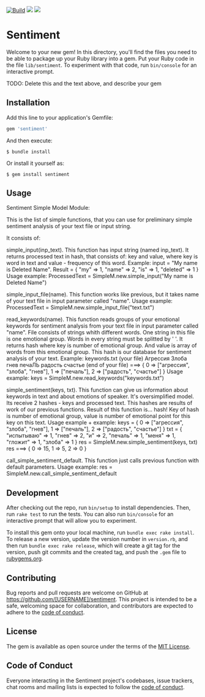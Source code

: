 [![Build](https://github.com/AKGRif/sentiment/actions/workflows/ci.yml/badge.svg?branch=master)](https://github.com/AKGRif/sentiment/actions/workflows/ci.yml)
<a href="https://codeclimate.com/github/AKGRif/sentiment/maintainability"><img src="https://api.codeclimate.com/v1/badges/1b6e3e773b5f04bc7231/maintainability" /></a>
<a href="https://codeclimate.com/github/AKGRif/sentiment/test_coverage"><img src="https://api.codeclimate.com/v1/badges/1b6e3e773b5f04bc7231/test_coverage" /></a>
# Sentiment

Welcome to your new gem! In this directory, you'll find the files you need to be able to package up your Ruby library into a gem. Put your Ruby code in the file `lib/sentiment`. To experiment with that code, run `bin/console` for an interactive prompt.

TODO: Delete this and the text above, and describe your gem

## Installation

Add this line to your application's Gemfile:

```ruby
gem 'sentiment'
```

And then execute:

    $ bundle install

Or install it yourself as:

    $ gem install sentiment

## Usage

Sentiment Simple Model Module:

This is the list of simple functions, that you can use for preliminary simple sentiment analysis of your text file or input string.

It consists of:

simple_input(inp_text). This function has input string (named inp_text). It returns processed text in hash, that consists of: key and value, where key is word in text and value - frequency of this word. 
Example: input = "My name is Deleted Name". Result = { "my" => 1, "name" => 2, "is" => 1, "deleted" => 1 }
Usage example: ProcessedText = SimpleM.new.simple_input("My name is Deleted Name")

simple_input_file(name). This function works like previous, but it takes name of your text file in input parameter called "name".
Usage example: ProcessedText = SimpleM.new.simple_input_file("text.txt")

read_keywords(name). This function reads groups of your emotional keywords for sentiment analysis from your text file in input parameter called "name". File consists of strings whith different words. One string in this file is one emotional group. Words in every string must be splitted by ' '. It returns hash where key is number of emotional group. And value is array of words from this emotional group. This hash is our database for sentiment analysis of your text.
Example:
keywords.txt
(your file)
Агрессия Злоба гнев
печаЛЬ
радость счастье
(end of your file) ===> { 0 => ["агрессия", "злоба", "гнев"], 1 => ["печаль"], 2 => ["радость", "счастье"] }
Usage example: keys = SimpleM.new.read_keywords("keywords.txt")

simple_sentiment(keys, txt). This function can give us information about keywords in text and about emotions of speaker. It's oversimplified model. Its receive 2 hashes - keys and processed text. This hashes are results of work of our previous functions. Result of this function is... hash! Key of hash is number of emotional group, value is number of emotional point for this key on this text.
Usage example + example:
keys = { 0 => ["агрессия", "злоба", "гнев"], 1 => ["печаль"], 2 => ["радость", "счастье"] }
txt = { "испытываю" => 1, "гнев" => 2, "и" => 2, "печаль" => 1, "меня" => 1, "гложит" => 1, "злоба" => 1 }
res = SimpleM.new.simple_sentiment(keys, txt)
res ===> { 0 => 15, 1 => 5, 2 => 0 }

call_simple_sentiment_default. This function just calls previous function with default parameters.
Usage example: res = SimpleM.new.call_simple_sentiment_default

## Development

After checking out the repo, run `bin/setup` to install dependencies. Then, run `rake test` to run the tests. You can also run `bin/console` for an interactive prompt that will allow you to experiment.

To install this gem onto your local machine, run `bundle exec rake install`. To release a new version, update the version number in `version.rb`, and then run `bundle exec rake release`, which will create a git tag for the version, push git commits and the created tag, and push the `.gem` file to [rubygems.org](https://rubygems.org).

## Contributing

Bug reports and pull requests are welcome on GitHub at https://github.com/[USERNAME]/sentiment. This project is intended to be a safe, welcoming space for collaboration, and contributors are expected to adhere to the [code of conduct](https://github.com/[USERNAME]/sentiment/blob/master/CODE_OF_CONDUCT.md).

## License

The gem is available as open source under the terms of the [MIT License](https://opensource.org/licenses/MIT).

## Code of Conduct

Everyone interacting in the Sentiment project's codebases, issue trackers, chat rooms and mailing lists is expected to follow the [code of conduct](https://github.com/[USERNAME]/sentiment/blob/master/CODE_OF_CONDUCT.md).

